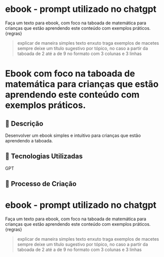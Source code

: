 # ebook - prompt utilizado no chatgpt
Faça um texto para ebook, com foco na taboada de matemática para crianças que estão aprendendo este conteúdo com exemplos práticos.
{regras} 
> explicar de maneira simples
> texto enxuto
> traga exemplos de macetes 
> sempre deixe um título sugestivo por tópico, no caso a partir da taboada de 2 até a de 9 no formato com 3 colunas e 3 linhas

# Ebook com foco na taboada de matemática para crianças que estão aprendendo este conteúdo com exemplos práticos.

## 📒 Descrição
Desenvolver um ebook simples e intuitivo para crianças que estão aprendendo a taboada.

## 🤖 Tecnologias Utilizadas
GPT

## 🧐 Processo de Criação
# ebook - prompt utilizado no chatgpt
Faça um texto para ebook, com foco na taboada de matemática para crianças que estão aprendendo este conteúdo com exemplos práticos.
{regras} 
> explicar de maneira simples
> texto enxuto
> traga exemplos de macetes 
> sempre deixe um título sugestivo por tópico, no caso a partir da taboada de 2 até a de 9 no formato com 3 colunas e 3 linhas

